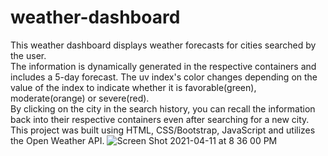 # weather-dashboard
This weather dashboard displays weather forecasts for cities searched by the user. <br>
The information is dynamically generated in the respective containers and includes a 5-day forecast.
The uv index's color changes depending on the value of the index to indicate whether it is favorable(green), moderate(orange) or severe(red).<br>
By clicking on the city in the search history, you can recall the information back into their respective containers even after searching for a new city.<br>
This project was built using HTML, CSS/Bootstrap, JavaScript and utilizes the Open Weather API.
![Screen Shot 2021-04-11 at 8 36 00 PM](https://user-images.githubusercontent.com/78614719/114327571-9ada3480-9b07-11eb-8153-e3af4ab5a6dd.png)
